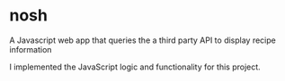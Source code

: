 # nosh
A Javascript web app that queries the a third party API to display recipe information

I implemented the JavaScript logic and functionality for this project.

